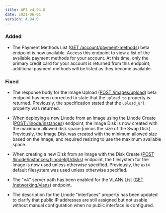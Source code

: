 ```yaml
---
title: API v4.94.0
date: 2021-06-01
version: 4.94.0
---
```


### Added

- The Payment Methods List ([GET /account/payment-methods](/docs/api/account/#payment-methods-list)) beta endpoint is now available. Access this endpoint to view a list of the available payment methods for your account. At this time, only the primary credit card for your account is returned from this endpoint; additional payment methods will be listed as they become available.

### Fixed

- The response body for the Image Upload ([POST /images/upload](/docs/api/images/#image-upload)) beta endpoint has been corrected to state that the `upload_to` property is returned. Previously, the specification stated that the `upload_url` property was returned.

- When deploying a new Linode from an Image using the Linode Create ([POST /linode/instances](/docs/api/linode-instances/#linode-create)) endpoint, the Image Disk is now created with the maximum allowed disk space (minus the size of the Swap Disk). Previously, the Image Disk was created with the minimum allowed size based on the Image, and required resizing to use the maximum available space.

- When creating a new Disk from an Image with the Disk Create ([POST /linode/instances/{linodeId}/disks](/docs/api/linode-instances/#disk-create)) endpoint, the filesystem for the Image is now used unless otherwise specified. Previously, the `ext4` default filesystem was used unless otherwise specified.

- The "v4" server path has been enabled for the VLANs List ([GET /networking/vlans](/docs/api/networking/#vlans-list)) endpoint.

- The description for the Linode "interfaces" property has been updated to clarify that public IP addresses are still assigned but not usable without manual configuration when no public interface is configured.